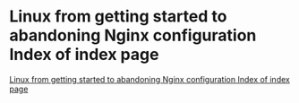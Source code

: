 # Linux from getting started to abandoning Nginx configuration Index of  index page
[Linux from getting started to abandoning Nginx configuration Index of  index page](https://aiwithcloud.com/2022/09/16/linux_from_getting_started_to_abandoning_nginx_configuration_index_of__index_page/)